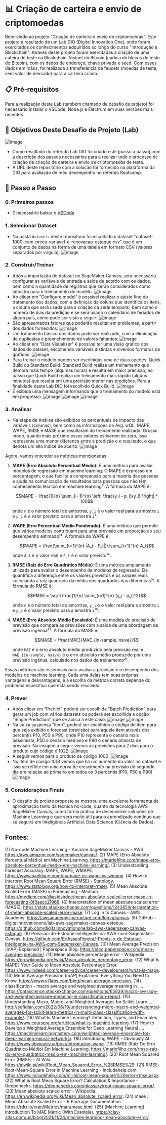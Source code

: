# 📊 Criação de carteira e envio de criptomoedas

Bem-vindo ao projeto "Criação de carteira e envio de criptomoedas". Este  projeto é resultado de um Lab DIO (Digital Innovation One), onde foram exercitados os conhecimentos adquiridos ao longo do curso "Introdução à Blockchain". Através deste projeto foram exercitadas a criação de uma cateira de teste na Blockchain Testnet do Bitcoin (cadeia de blocos de teste do Bitcoin), com os dados de endereço, chave privada e seed. Com esses dados em mãos, foi realizada a transferência de faucets (moedas de teste, sem valor de mercado) para a carteira criada.

## 📋 Pré-requisitos

Para a realização deste Lab (também chamado de desafio de projeto) foi necessário instalar o VSCode, Node.js e Electrum em suas versões mais recentes.


## 🎯 Objetivos Deste Desafio de Projeto (Lab)

![image](https://github.com/digitalinnovationone/lab-aws-sagemaker-canvas-estoque/assets/730492/72f5c21f-5562-491e-aa42-2885a3184650)

- Como resultado do referido Lab DIO foi criado este [passo a passo] com a descrição dos passos necessários para a realizar todo o processo de criação de criação de carteira e envio de criptomoedas de teste.
- A URL deste repositório com a solução foi fornecido na plataforma da DIO para avaliação de meu desempenho no referido Bootcamp.


## 🚀 Passo a Passo

### 0. Primeiros passos
-   É necessário baixar o [VSCode](https://code.visualstudio.com/Download)
### 1. Selecionar Dataset

-   Na pasta `datasets` deste repositório foi escolhido o dataset "dataset-1000-com-preco-variavel-e-renovacao-estoque.csv" que é um conjunto de dados na forma de uma tabela em formato CSV (valores separados por vírgula).
![image](https://github.com/ronaldoramos85/lab-aws-sagemaker-canvas-estoque/blob/main/images/Dataset.jpg)

### 2. Construir/Treinar

-   Após a importação do dataset no SageMaker Canvas, será necessário configurar as variáveis de entrada e saída de acordo com os dados, bem como a quantidade de registros que serão considerados como amostra para o treinamento do modelo.
![image](https://github.com/ronaldoramos85/lab-aws-sagemaker-canvas-estoque/blob/main/images/Build_002.jpg)
-	Ao clicar em "Configure model" é possível realizar o ajuste fino do tratamento dos dados, com a definição da coluna que identifica os itens, a coluna que será usada para a criação da série temporal, bem como o número de dias da predição e se será usado o calendário de feriados de algum país, como pode ser visto a seguir:
![image](https://github.com/ronaldoramos85/lab-aws-sagemaker-canvas-estoque/blob/main/images/Build_006.jpg)
-	São apresentados fatores que poderão resultar em problemas, a partir dos dados fornecidos:
![image](https://github.com/ronaldoramos85/lab-aws-sagemaker-canvas-estoque/blob/main/images/Build_004.jpg)
-	Um tratamento básico dos dados pode ser realizado, com a eliminação de duplicatas e preenchimento de valores faltantes:
![image](https://github.com/ronaldoramos85/lab-aws-sagemaker-canvas-estoque/blob/main/images/Build_005.jpg)
-	Ao clicar em "Data Visualizer" é possível ter uma visão gráfica dos dados do dataset, escolhendo variáveis distintas e diversos formatos de gráficos:
![image](https://github.com/ronaldoramos85/lab-aws-sagemaker-canvas-estoque/blob/main/images/Build_010.jpg)
-	Para treinar o modelo podem ser escolhidas uma de duas opções: Quick Build ou Standard Build. Standard Build realiza um treinamento que demora mais tempo (algumas horas) e resulta em maior precisão, ao passo que Quick Build realiza um treinamento mais rápido (alguns minutos) que resulta em uma precisão menor nas predições. Para a finalidade deste Lab DIO foi escolhido Quick Build.
![image](https://github.com/ronaldoramos85/lab-aws-sagemaker-canvas-estoque/blob/main/images/Build_011.jpg)
-	É exibida uma mensagem informando que o treinamento do modelo está em progresso.
![image](https://github.com/ronaldoramos85/lab-aws-sagemaker-canvas-estoque/blob/main/images/Build_013.jpg)
![image](https://github.com/ronaldoramos85/lab-aws-sagemaker-canvas-estoque/blob/main/images/Build_014.jpg)
![image](https://github.com/ronaldoramos85/lab-aws-sagemaker-canvas-estoque/blob/main/images/Build_015.jpg)

### 3. Analisar

-   Na etapa de Análise são exibidos os percentuais de impacto das variáveis (colunas), bem como as informações de Avg. wQL, MAPE, WAPE, RMSE e MASE que resultaram do treinamento realizado. Grosso modo, quanto mais próximo esses valores estiverem de zero, isso representa uma menor diferença entre a predição e o resultado, o que denota um alto índice de acerto.
![image](https://github.com/ronaldoramos85/lab-aws-sagemaker-canvas-estoque/blob/main/images/Analyze_001.jpg)

Agora, vamos entender as métricas mencionadas:

1. **MAPE (Erro Absoluto Percentual Médio)**: É uma métrica para avaliar modelos de regressão em machine learning. O MAPE é expresso em porcentagem, o que facilita a compreensão para a maioria das pessoas e ajuda na comunicação de resultados para pessoas que não têm conhecimento técnico em machine learning⁵. A fórmula do MAPE é:

    $$MAPE = \frac{1}{n} \sum_{i=1}^{n} \left| \frac{y_i - p_i}{y_i} \right| * 100$$

    onde `n` é o número total de amostras, `y_i` é o valor real para a amostra `i` e `p_i` é o valor previsto para a amostra `i`⁵.

2. **WAPE (Erro Percentual Médio Ponderado)**: É uma métrica que permite que vários modelos contribuam para uma previsão em proporção ao seu desempenho estimado¹⁴. A fórmula do WAPE é:

    $$WAPE = \frac{\sum_{t=1}^{n} |A_t - F_t|}{\sum_{t=1}^{n} A_t}$$

    onde `A_t` é o valor real e `F_t` é o valor previsto¹⁴.

3. **RMSE (Raiz do Erro Quadrático Médio)**: É uma métrica amplamente utilizada para avaliar o desempenho de modelos de regressão. Ela quantifica a diferença entre os valores previstos e os valores reais, calculando a raiz quadrada da média dos quadrados das diferenças¹⁶. A fórmula do RMSE é:

    $$RMSE = \sqrt{\frac{1}{n} \sum_{i=1}^{n} (y_i - p_i)^2}$$

    onde `n` é o número total de amostras, `y_i` é o valor real para a amostra `i` e `p_i` é o valor previsto para a amostra `i`¹⁶.

4. **MASE (Erro Absoluto Médio Escalado)**: É uma medida de precisão de previsão que compara as previsões com a saída de uma abordagem de previsão ingênua²³. A fórmula do MASE é:

    $$MASE = \frac{MAE}{MAE_{in-sample, naive}}$$

    onde `MAE` é o erro absoluto médio produzido pela previsão real e `MAE_{in-sample, naive}` é o erro absoluto médio produzido por uma previsão ingênua, calculado nos dados de treinamento²¹.

Essas métricas são essenciais para avaliar a precisão e o desempenho dos modelos de machine learning. Cada uma delas tem suas próprias vantagens e desvantagens, e a escolha da métrica correta depende do problema específico que está sendo resolvido.

### 4. Prever

-   Após clicar em "Predict" poderá ser escolhida "Batch Prediction" para gerar um job com vários datasets ou poderá ser escolhida a opção "Single Prediction", que se aplica a este caso:
![image](https://github.com/ronaldoramos85/lab-aws-sagemaker-canvas-estoque/blob/main/images/Predict_001.jpg)
![image](https://github.com/ronaldoramos85/lab-aws-sagemaker-canvas-estoque/blob/main/images/Predict_002.jpg)
-	Na caixa suspensa "item", poderá ser escolhido o código do item para que seja exibido o forecast (previsão) para aquele item através dos percentis P10, P50 e P90, onde P10 representa o cenário mais pessimista, P50 o cenário mediano e P90 o cenário otimista de previsão. Na imagem a seguir vemos as previsões para 2 dias para o produto cujo código é 1022:
![image](https://github.com/ronaldoramos85/lab-aws-sagemaker-canvas-estoque/blob/main/images/Predict_003.jpg)
-	A seguir vemos para o produto de código 1000:
![image](https://github.com/ronaldoramos85/lab-aws-sagemaker-canvas-estoque/blob/main/images/Predict_004.jpg)
-	No item de código 1018 vemos que há um aumento do valor no dataset e isso se reflete em uma curva de crescimento na previsão do segundo dia em relação ao primeiro em todos os 3 percentis (P10, P50 e P90)
![image](https://github.com/ronaldoramos85/lab-aws-sagemaker-canvas-estoque/blob/main/images/Predict_005.jpg)

### 5. Considerações Finais

-	O desafio de projeto proposto se mostrou uma excelente ferramenta de aproximação tanto da técnica no-code, quanto da tecnologia AWS SageMaker Canvas, como forma prática de desenvolver soluções de Machine Learning e que será muito útil para o aprendizado contínuo que se seguirá em Inteligência Artificial, Data Science (Ciência de Dados).


## Fontes:

(1) No-code Machine Learning - Amazon SageMaker Canvas - AWS. https://aws.amazon.com/sagemaker/canvas/.
(2) MAPE (Erro Absoluto Percentual Médio) em Machine Learning. https://mariofilho.com/mape-erro-absoluto-percentual-medio-em-machine-learning/.
(3) Understanding Forecast Accuracy: MAPE, WAPE, WMAPE. https://www.baeldung.com/cs/mape-vs-wape-vs-wmape.
(4) How to Interpret Root Mean Square Error (RMSE) - Statology. https://www.statology.org/how-to-interpret-rmse/.
(5) Mean Absolute Scaled Error (MASE) in Forecasting - Medium. https://medium.com/@ashishdce/mean-absolute-scaled-error-mase-in-forecasting-8f3aecc21968.
(6) Interpretation of mean absolute scaled error (MASE). https://stats.stackexchange.com/questions/124365/interpretation-of-mean-absolute-scaled-error-mase.
(7) Log In to Canvas - AWS Academy. https://awsacademy.instructure.com/login/canvas.
(8) GitHub - digitalinnovationone/lab-aws-sagemaker-canvas-estoque. https://github.com/digitalinnovationone/lab-aws-sagemaker-canvas-estoque.
(9) Previsão-de-Estoque-Inteligente-na-AWS-com-Sagemaker-Canvas. https://github.com/EriAssunPereira/-Previs-o-de-Estoque-Inteligente-na-AWS-com-Sagemaker-Canvas.
(10) Mean Average Precision (mAP) Explained | Paperspace Blog. https://blog.paperspace.com/mean-average-precision/.
(11) Mean absolute percentage error - Wikipedia. https://en.wikipedia.org/wiki/Mean_absolute_percentage_error.
(12) What Is MAPE? Your Guide to Mean Absolute Percentage Error. https://www.indeed.com/career-advice/career-development/what-is-mape.
(13) Mean Average Precision (mAP) Explained: Everything You Need to Know. https://www.v7labs.com/blog/mean-average-precision.
(14) classification - macro average and weighted average meaning in .... https://datascience.stackexchange.com/questions/65839/macro-average-and-weighted-average-meaning-in-classification-report.
(15) Understanding Micro, Macro, and Weighted Averages for Scikit-Learn .... http://sefidian.com/2022/06/19/understanding-micro-macro-and-weighted-averages-for-scikit-learn-metrics-in-multi-class-classification-with-example/.
(16) What Is Machine Learning? Definition, Types, and Examples. https://www.coursera.org/articles/what-is-machine-learning.
(17) How to Develop a Weighted Average Ensemble for Deep Learning Neural .... https://machinelearningmastery.com/weighted-average-ensemble-for-deep-learning-neural-networks/.
(18) Introducing WAPE - Obviously AI. https://www.obviously.ai/post/introducing-wape.
(19) RMSE (Raiz Do Erro Quadrático Médio) Em Machine Learning. https://mariofilho.com/rmse-raiz-do-erro-quadratico-medio-em-machine-learning/.
(20) Root Mean Squared Error (RMSE) - AI Wiki. https://aiwiki.ai/wiki/Root_Mean_Squared_Error_%28RMSE%29.
(21) RMSE: Root-Mean-Square Error in Machine Learning - Includehelp.com. https://www.includehelp.com/ml-ai/root-mean-square%20error-rmse.aspx.
(22) What is Root Mean Square Error? Calculation & Importance - Deepchecks. https://deepchecks.com/glossary/root-mean-square-error/.
(23) Mean absolute scaled error - Wikipedia. https://en.wikipedia.org/wiki/Mean_absolute_scaled_error.
(24) mase : Mean Absolute Scaled Error - R Package Documentation. https://rdrr.io/cran/Metrics/man/mase.html.
(25) [Machine Learning] Introduction To MAE Metric (With Example). https://clay-atlas.com/us/blog/2021/11/24/machine-learning-mean-absolute-error/.
